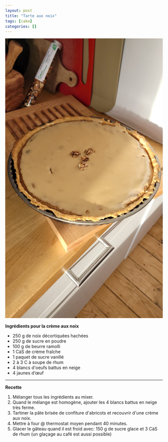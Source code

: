 ```yaml
---
layout: post
title: "Tarte aux noix"
tags: [cake]
categories: []
---
```


![](/static/assets/img/recipes/tarte_aux_noix.jpeg)

**Ingrédients pour la crème aux noix**

- 250 g de noix décortiquées hachées
- 250 g de sucre en poudre
- 100 g de beurre ramolli
- 1 CàS de crème fraîche
- 1 paquet de sucre vanillé
- 2 à 3 C à soupe de rhum
- 4 blancs d'oeufs battus en neige
- 4 jaunes d’œuf

---

**Recette**

1. Mélanger tous les ingrédients au mixer.
2. Quand le mélange est homogène, ajouter les 4 blancs battus en neige très ferme.
3. Tartiner la pâte brisée de confiture d'abricots et recouvrir d'une crème aux noix.
4. Mettre à four @ thermostat moyen pendant 40 minutes.
5. Glacer le gâteau quand il est froid  avec: 150 g de sucre glace et 3 CàS de rhum (un glaçage au café est aussi possible)
